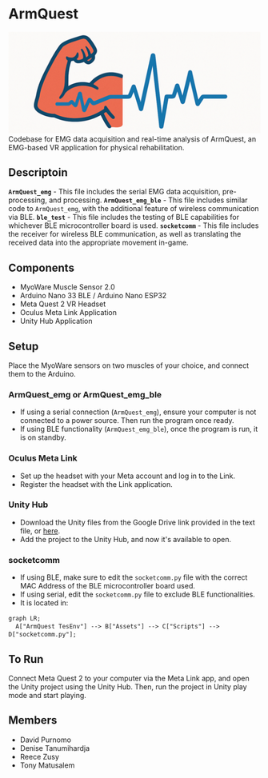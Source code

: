 # ArmQuest
[![ArmQuest Logo](https://github.com/Detadja/ArmQuest/blob/main/Media/ArmQuest%20Logo.png)](https://github.com/Detadja)
Codebase for EMG data acquisition and real-time analysis of ArmQuest, an EMG-based VR application for physical rehabilitation.

## Descriptoin
**`ArmQuest_emg`** - This file includes the serial EMG data acquisition, pre-processing, and processing.
**`ArmQuest_emg_ble`** - This file includes similar code to `ArmQuest_emg`, with the additional feature of wireless communication via BLE.
**`ble_test`** - This file includes the testing of BLE capabilities for whichever BLE microcontroller board is used.
**`socketcomm`** - This file includes the receiver for wireless BLE communication, as well as translating the received data into the appropriate movement in-game.

## Components
* MyoWare Muscle Sensor 2.0
* Arduino Nano 33 BLE / Arduino Nano ESP32
* Meta Quest 2 VR Headset
* Oculus Meta Link Application
* Unity Hub Application

## Setup
Place the MyoWare sensors on two muscles of your choice, and connect them to the Arduino.

### ArmQuest_emg or ArmQuest_emg_ble
* If using a serial connection (`ArmQuest_emg`), ensure your computer is not connected to a power source. Then run the program once ready.
* If using BLE functionality (`ArmQuest_emg_ble`), once the program is run, it is on standby.

### Oculus Meta Link
* Set up the headset with your Meta account and log in to the Link.
* Register the headset with the Link application.

### Unity Hub
* Download the Unity files from the Google Drive link provided in the text file, or [here](https://drive.google.com/drive/folders/1XIzdlkg6ml7fWGp7Hm1pq4_fglSDlj-3?usp=sharing).
* Add the project to the Unity Hub, and now it's available to open.

### socketcomm
* If using BLE, make sure to edit the `socketcomm.py` file with the correct MAC Address of the BLE microcontroller board used.
* If using serial, edit the `socketcomm.py` file to exclude BLE functionalities.
* It is located in:
```mermaid
graph LR;
  A["ArmQuest TesEnv"] --> B["Assets"] --> C["Scripts"] --> D["socketcomm.py"];
```

## To Run
Connect Meta Quest 2 to your computer via the Meta Link app, and open the Unity project using the Unity Hub. Then, run the project in Unity play mode and start playing.

## Members
* David Purnomo
* Denise Tanumihardja
* Reece Zusy
* Tony Matusalem
